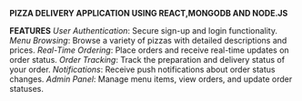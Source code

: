 **PIZZA DELIVERY APPLICATION USING REACT,MONGODB AND NODE.JS**

**FEATURES**
*User Authentication*: Secure sign-up and login functionality.
*Menu Browsing*: Browse a variety of pizzas with detailed descriptions and prices.
*Real-Time Ordering*: Place orders and receive real-time updates on order status.
*Order Tracking*: Track the preparation and delivery status of your order.
*Notifications*: Receive push notifications about order status changes.
*Admin Panel*: Manage menu items, view orders, and update order statuses.
